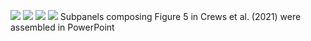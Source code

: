 ![](https://github.com/lauracrews/meltwaterAdvection/blob/main/docs/fig5/section1_map.png)
![](https://github.com/lauracrews/meltwaterAdvection/blob/main/docs/fig5/section1.png)
![](https://github.com/lauracrews/meltwaterAdvection/blob/main/docs/fig5/section2_map.png)
![](https://github.com/lauracrews/meltwaterAdvection/blob/main/docs/fig5/section2.png)
Subpanels composing Figure 5 in Crews et al. (2021) were assembled in PowerPoint
